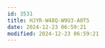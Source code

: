 ```yaml
---
id: 3531
title: HJYR-W48Q-W9U3-A0T5
date: 2024-12-23 06:59:21
modified: 2024-12-23 06:59:21
---
```



